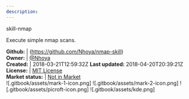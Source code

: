 ```yaml
---
description: 
---
```

skill-nmap

Execute simple nmap scans.

**Github:** | (https://github.com/Nhoya/nmap-skill)  
**Owner:** | [@Nhoya](https://github.com/Nhoya)  
**Created:** | 2018-03-21T12:59:32Z  **Last updated:** 2018-04-20T20:39:21Z  
**License:** | [MIT License](https://api.github.com/licenses/mit)  
**Market status:** | [Not in Market](https://market.mycroft.ai/skill/)  
 ![.gitbook/assets/mark-1-icon.png]  ![.gitbook/assets/mark-2-icon.png]  ![.gitbook/assets/picroft-icon.png]  ![.gitbook/assets/kde.png]  
